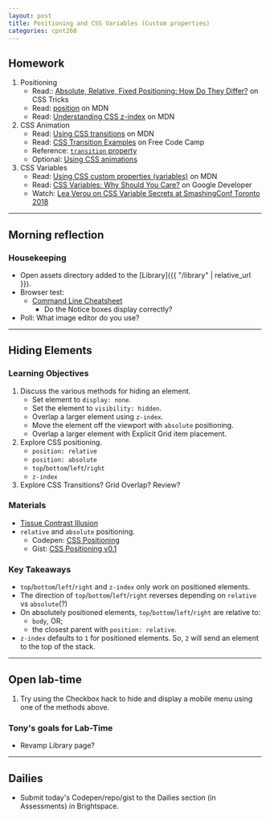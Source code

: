 ```yaml
---
layout: post
title: Positioning and CSS Variables (Custom properties)
categories: cpnt260
---
```


## Homework
1. Positioning
    - Read:: [Absolute, Relative, Fixed Positioning: How Do They Differ?](https://css-tricks.com/absolute-relative-fixed-positioining-how-do-they-differ/) on CSS Tricks
    - Read: [position](https://developer.mozilla.org/en-US/docs/Web/CSS/position) on MDN
    - Read: [Understanding CSS z-index](https://developer.mozilla.org/en-US/docs/Web/CSS/CSS_Positioning/Understanding_z_index) on MDN
2. CSS Animation
    - Read: [Using CSS transitions](https://developer.mozilla.org/en-US/docs/Web/CSS/CSS_Transitions/Using_CSS_transitions) on MDN
    - Read: [CSS Transition Examples](https://www.freecodecamp.org/news/css-transition-examples/) on Free Code Camp
    - Reference: [`transition` property](https://developer.mozilla.org/en-US/docs/Web/CSS/transition)
    - Optional: [Using CSS animations](https://developer.mozilla.org/en-US/docs/Web/CSS/CSS_Animations/Using_CSS_animations)
3. CSS Variables
    - Read: [Using CSS custom properties (variables)](https://developer.mozilla.org/en-US/docs/Web/CSS/Using_CSS_custom_properties) on MDN
    - Read: [CSS Variables: Why Should You Care?](https://developers.google.com/web/updates/2016/02/css-variables-why-should-you-care) on Google Developer
    - Watch: [Lea Verou on CSS Variable Secrets at SmashingConf Toronto 2018](https://vimeo.com/292466625)

---

## Morning reflection
### Housekeeping
- Open assets directory added to the [Library]({{ "/library" | relative_url }}).
- Browser test:
  - [Command Line Cheatsheet](https://sait-wbdv.github.io/winter-2021/cheatsheets/command-line/)
    - Do the Notice boxes display correctly?
- Poll: What image editor do you use?

---

## Hiding Elements
### Learning Objectives
1. Discuss the various methods for hiding an element.
    - Set element to `display: none`.
    - Set the element to `visibility: hidden`.
    - Overlap a larger element using `z-index`.
    - Move the element off the viewport with `absolute` positioning.
    - Overlap a larger element with Explicit Grid item placement.
2. Explore CSS positioning.
    - `position: relative`
    - `position: absolute`
    - `top`/`bottom`/`left`/`right`
    - `z-index`
3. Explore CSS Transitions? Grid Overlap? Review?

### Materials
- [Tissue Contrast Illusion](http://browsertherapy.com/challenges/tissue-contrast/)
- `relative` and `absolute` positioning.
  - Codepen: [CSS Positioning](https://codepen.io/browsertherapy/pen/PobqQjv)
  - Gist: [CSS Positioning v0.1](https://gist.github.com/acidtone/61ae09c7efb6a504010d17199e41510e)

### Key Takeaways
- `top`/`bottom`/`left`/`right` and `z-index` only work on positioned elements.
- The direction of `top`/`bottom`/`left`/`right` reverses depending on `relative` vs `absolute`(?)
- On absolutely positioned elements, `top`/`bottom`/`left`/`right` are relative to:
  - `body`, OR;
  - the closest parent with `position: relative`.
- `z-index` defaults to `1` for positioned elements. So, `2` will send an element to the top of the stack.

---

## Open lab-time
1. Try using the Checkbox hack to hide and display a mobile menu using one of the methods above.

### Tony's goals for Lab-Time
- Revamp Library page?

---

## Dailies
- Submit today's Codepen/repo/gist to the Dailies section (in Assessments) in Brightspace.
